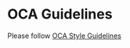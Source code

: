 # OCA Guidelines

Please follow
[OCA Style Guidelines](https://github.com/OCA/odoo-community.org/blob/master/website/Contribution/CONTRIBUTING.rst)
